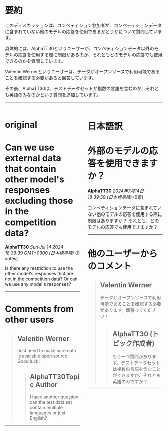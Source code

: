 # 要約 
このディスカッションは、コンペティション参加者が、コンペティションデータに含まれていない他のモデルの応答を使用できるかどうかについて質問しています。

具体的には、AlphaTT30というユーザーが、コンペティションデータ以外のモデルの応答を使用する際に制限があるのか、それともどのモデルの応答でも使用できるのかを質問しています。

Valentin Wernerというユーザーは、データがオープンソースで利用可能であることを確認する必要があると回答しています。

その後、AlphaTT30は、テストデータセットが複数の言語を含むのか、それとも英語のみなのかという質問を追加しています。 


---


<style>
.column-left{
  float: left;
  width: 47.5%;
  text-align: left;
}
.column-right{
  float: right;
  width: 47.5%;
  text-align: left;
}
.column-one{
  float: left;
  width: 100%;
  text-align: left;
}
</style>


<div class="column-left">

# original

# Can we use external data that contain other model's responses excluding  those in  the competition data? 

**AlphaTT30** *Sun Jul 14 2024 18:39:39 GMT+0900 (日本標準時)* (0 votes)

Is there any restriction to use the other model's responses that are not in the competition data? Or can we use any model's responses?



---

 # Comments from other users

> ## Valentin Werner
> 
> Just need to make sure data is available open source. Good luck!
> 
> 
> 
> > ## AlphaTT30Topic Author
> > 
> > I have another question, can the test data set contain multiple languages or just English? 
> > 
> > 
> > 


---



</div>
<div class="column-right">

# 日本語訳

# 外部のモデルの応答を使用できますか？

**AlphaTT30** *2024年7月14日 18:39:39 (日本標準時)* (0票)

コンペティションデータに含まれていない他のモデルの応答を使用する際に制限はありますか？ それとも、どのモデルの応答でも使用できますか？

---
# 他のユーザーからのコメント

> ## Valentin Werner
> 
> データがオープンソースで利用可能であることを確認する必要があります。頑張ってください！
> 
> 
> 
> > ## AlphaTT30 (トピック作成者)
> > 
> > もう一つ質問があります。テストデータセットは複数の言語を含むことができますか、それとも英語のみですか？
> > 
> > 
> > 
---



</div>